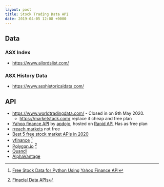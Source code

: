 ```yaml
---
layout: post
title: Stock Trading Data API
date: 2019-04-05 12:08 +0000
---
```



## Data

### ASX Index

 - https://www.allordslist.com/

### ASX History Data

 - https://www.asxhistoricaldata.com/




## API

- https://www.worldtradingdata.com/ - Closed in on 9th May 2020.
  - https://marketstack.com/ replace it cheap and free plan
- [Yahoo finance API](https://rapidapi.com/apidojo/api/yahoo-finance1/endpoints) by [apdojo](https://rapidapi.com/user/apidojo), hosted on [Rapid API](https://rapidapi.com/) Has as free plan
- [rreach markets](https://impliedvolatility.com.au/#/) not free
- [Best 5 free stock market APIs in 2020](https://towardsdatascience.com/best-5-free-stock-market-apis-in-2019-ad91dddec984)
 - [yfinance](https://github.com/ranaroussi/yfinance) [^1]
 - [Polygon.io](https://polygon.io/) [^2]
 - [Quandl](https://www.quandl.com/)
 - [AlphaVantage](https://www.alphavantage.co/)

[^1]: [Free Stock Data for Python Using Yahoo Finance API](https://towardsdatascience.com/free-stock-data-for-python-using-yahoo-finance-api-9dafd96cad2e)

[^2]: [Finacial Data APIs](https://medium.com/datadriveninvestor/finacial-data-apis-897a94a812d0)

